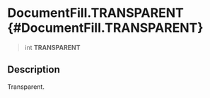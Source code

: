 DocumentFill.TRANSPARENT {#DocumentFill.TRANSPARENT}
========================

> int **TRANSPARENT**

Description
-----------

Transparent.
